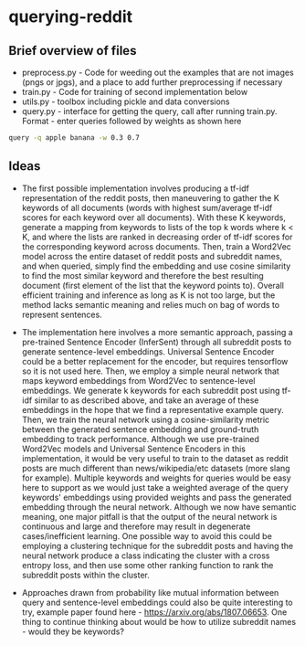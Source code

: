 # querying-reddit 

## Brief overview of files

* preprocess.py - Code for weeding out the examples that are not images (pngs or jpgs), and a place to add further preprocessing if necessary
* train.py - Code for training of second implementation below
* utils.py - toolbox including pickle and data conversions
* query.py - interface for getting the query, call after running train.py. Format - enter queries followed by weights as shown here
```bash
query -q apple banana -w 0.3 0.7
```

## Ideas

* The first possible implementation involves producing a tf-idf representation of the reddit posts, then maneuvering to gather the K keywords of all documents (words with highest sum/average tf-idf scores for each keyword over all documents). With these K keywords, generate a mapping from keywords to lists of the top k words where k < K, and where the lists are ranked in decreasing order of tf-idf scores for the corresponding keyword across documents. Then, train a Word2Vec model across the entire dataset of reddit posts and subreddit names, and when queried, simply find the embedding and use cosine similarity to find the most similar keyword and therefore the best resulting document (first element of the list that the keyword points to). Overall efficient training and inference as long as K is not too large, but the method lacks semantic meaning and relies much on bag of words to represent sentences.

* The implementation here involves a more semantic approach, passing a pre-trained Sentence Encoder (InferSent) through all subreddit posts to generate sentence-level embeddings. Universal Sentence Encoder could be a better replacement for the encoder, but requires tensorflow so it is not used here. Then, we employ a simple neural network that maps keyword embeddings from Word2Vec to sentence-level embeddings. We generate k keywords for each subreddit post using tf-idf similar to as described above, and take an average of these embeddings in the hope that we find a representative example query. Then, we train the neural network using a cosine-similarity metric between the generated sentence embedding and ground-truth embedding to track performance. Although we use pre-trained Word2Vec models and Universal Sentence Encoders in this implementation, it would be very useful to train to the dataset as reddit posts are much different than news/wikipedia/etc datasets (more slang for example). Multiple keywords and weights for queries would be easy here to support as we would just take a weighted average of the query keywords' embeddings using provided weights and pass the generated embedding through the neural network. Although we now have semantic meaning, one major pitfall is that the output of the neural network is continuous and large and therefore may result in degenerate cases/inefficient learning. One possible way to avoid this could be employing a clustering technique for the subreddit posts and having the neural network produce a class indicating the cluster with a cross entropy loss, and then use some other ranking function to rank the subreddit posts within the cluster.

* Approaches drawn from probability like mutual information between query and sentence-level embeddings could also be quite interesting to try, example paper found here - https://arxiv.org/abs/1807.06653. One thing to continue thinking about would be how to utilize subreddit names - would they be keywords?
